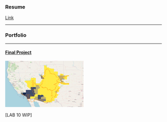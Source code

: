 
### Resume
[Link](cv.md) <br/>

---

### Portfolio
---

#### [Final Project](/finalproj/index.md) <br/>
<img src="./images/thumbnail.png" width = "50%" height = "50%"/>



[LAB 10 WIP] <br/>



